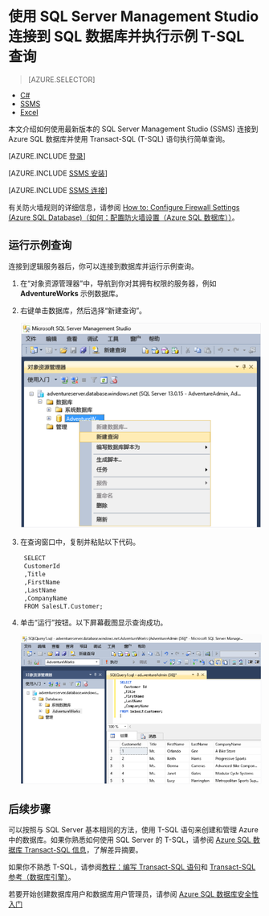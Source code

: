 <properties
	pageTitle="连接到 SQL 数据库 - SQL Server Management Studio | Azure"
	description="了解如何通过使用 SQL Server Management Studio (SSMS) 连接到在 Azure 上的 SQL 数据库。然后，使用 Transact-SQL (T-SQL) 运行示例查询。"
	metaCanonical=""
	keywords="连接到 sql 数据库, sql server management studio"
	services="sql-database"
	documentationCenter=""
	authors="stevestein"
	manager="jhubbard"
	editor="" />

<tags
	ms.service="sql-database"
	ms.date="03/25/2016"
	wacn.date="05/16/2016" />

# 使用 SQL Server Management Studio 连接到 SQL 数据库并执行示例 T-SQL 查询

> [AZURE.SELECTOR]
- [C#](/documentation/articles/sql-database-connect-query)
- [SSMS](/documentation/articles/sql-database-connect-query-ssms)
- [Excel](/documentation/articles/sql-database-connect-excel)

本文介绍如何使用最新版本的 SQL Server Management Studio (SSMS) 连接到 Azure SQL 数据库并使用 Transact-SQL (T-SQL) 语句执行简单查询。

[AZURE.INCLUDE [登录](../includes/azure-getting-started-portal-login.md)]

[AZURE.INCLUDE [SSMS 安装](../includes/sql-server-management-studio-install.md)]

[AZURE.INCLUDE [SSMS 连接](../includes/sql-database-sql-server-management-studio-connect-server-principal.md)]

有关防火墙规则的详细信息，请参阅 [How to: Configure Firewall Settings (Azure SQL Database)（如何：配置防火墙设置（Azure SQL 数据库））](/documentation/articles/sql-database-configure-firewall-settings)。

## 运行示例查询

连接到逻辑服务器后，你可以连接到数据库并运行示例查询。

1. 在“对象资源管理器”中，导航到你对其拥有权限的服务器，例如 **AdventureWorks** 示例数据库。
2. 右键单击数据库，然后选择“新建查询”。

	![新建查询。连接到 SQL 数据库服务器：SQL Server Management Studio](./media/sql-database-connect-query-ssms/4-run-query.png)

3. 在查询窗口中，复制并粘贴以下代码。

		SELECT
		CustomerId
		,Title
		,FirstName
		,LastName
		,CompanyName
		FROM SalesLT.Customer;

4. 单击“运行”按钮。以下屏幕截图显示查询成功。

	![成功。连接到 SQL 数据库服务器：SQL Server Management Studio](./media/sql-database-connect-query-ssms/5-success.png)

## 后续步骤

可以按照与 SQL Server 基本相同的方法，使用 T-SQL 语句来创建和管理 Azure 中的数据库。如果你熟悉如何使用 SQL Server 的 T-SQL，请参阅 [Azure SQL 数据库 Transact-SQL 信息](/documentation/articles/sql-database-transact-sql-information)，了解差异摘要。

如果你不熟悉 T-SQL，请参阅[教程：编写 Transact-SQL 语句](https://msdn.microsoft.com/zh-cn/library/ms365303.aspx)和 [Transact-SQL 参考（数据库引擎）](https://msdn.microsoft.com/zh-cn/library/bb510741.aspx)。

若要开始创建数据库用户和数据库用户管理员，请参阅 [Azure SQL 数据库安全性入门](/documentation/articles/sql-database-get-started-security)

<!---HONumber=Mooncake_0503_2016-->